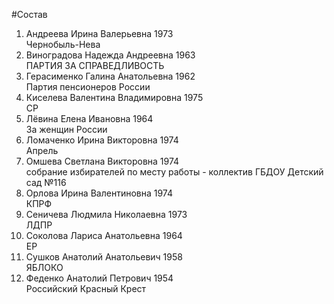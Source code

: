 #Состав
1. Андреева Ирина Валерьевна 1973   
    Чернобыль-Нева
2. Виноградова Надежда Андреевна 1963   
    ПАРТИЯ ЗА СПРАВЕДЛИВОСТЬ
3. Герасименко Галина Анатольевна 1962   
    Партия пенсионеров России
4. Киселева Валентина Владимировна 1975   
    СР
5. Лёвина Елена Ивановна 1964   
    За женщин России
6. Ломаченко Ирина Викторовна 1974   
    Апрель
7. Омшева Светлана Викторовна 1974   
    собрание избирателей по месту работы - коллектив ГБДОУ Детский сад №116
8. Орлова Ирина Валентиновна 1974   
    КПРФ
9. Сеничева Людмила Николаевна 1973   
    ЛДПР
10. Соколова Лариса Анатольевна 1964   
    ЕР
11. Сушков Анатолий Анатольевич 1958   
    ЯБЛОКО
12. Феденко Анатолий Петрович 1954   
    Российский Красный Крест
